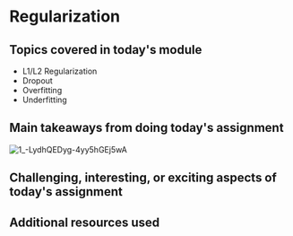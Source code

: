 # Regularization

## Topics covered in today's module
* L1/L2 Regularization
* Dropout
* Overfitting
* Underfitting

## Main takeaways from doing today's assignment
<To be filled>

![1_-LydhQEDyg-4yy5hGEj5wA](https://user-images.githubusercontent.com/70928356/232048699-563ba433-9fcd-44c1-b0dc-7447c36f4d17.png)

## Challenging, interesting, or exciting aspects of today's assignment
<To be filled>

## Additional resources used 
<To be filled>
